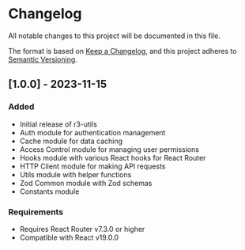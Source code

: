 # Changelog

All notable changes to this project will be documented in this file.

The format is based on [Keep a Changelog](https://keepachangelog.com/en/1.0.0/),
and this project adheres to [Semantic Versioning](https://semver.org/spec/v2.0.0.html).

## [1.0.0] - 2023-11-15

### Added
- Initial release of r3-utils
- Auth module for authentication management
- Cache module for data caching
- Access Control module for managing user permissions
- Hooks module with various React hooks for React Router
- HTTP Client module for making API requests
- Utils module with helper functions
- Zod Common module with Zod schemas
- Constants module

### Requirements
- Requires React Router v7.3.0 or higher
- Compatible with React v19.0.0